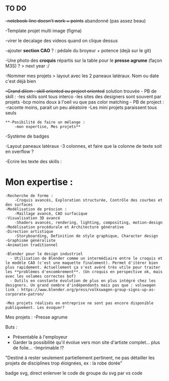 ## TO DO
~~-notebook-line doesn't work + points~~ abandonné (pas assez beau)

-Template projet multi image (figma)

-virer le decalage des videos quand on clique dessus

-ajouter **section CAO** ? : pédale du broyeur + potence (dejà sur le git)

-Une photo des **croquis** répartis sur la table pour le **presse agrume** (façon M3S) ? > next year :/

-Nommer mes projets > layout avec les 2 paneaux latéraux.
                     Nom ou date c'est déjà bien

~~-Grand dilem : skill oriented ou project oriented~~ solution trouvée
    - PB de skill :
        -les skills sont tous interco
        -les sites des designers sont souvent par projets
        -bcp moins doux à l'oeil vu que pas color matching
    - PB de project :
        -raconte moins, parait un peu aléatoire
        -Les mini projets paraissent tous seuls 

    **-Posibilité de faire un mélange :
        -mon expertise, Mes projets**

-Système de badges

-Layout paneaux latéraux
    -3 colonnes, et faire que la colonne de texte soit en overflow ?

-Ecrire les texte des skills :
# Mon expertise :
    -Recherche de forme :
        -Croquis avancés, Exploration structurée, Contrôle des courbes et des surfaces
    -Modélisation de préscion :
        -Maillage avancé, CAO surfacique
    -Visualisation 3D avancé
        -Shaders avancés, rendering, lighting, compositing, motion-design
    -Modélisation procédurale et Architecture générative 
    -Direction artistique
        -Storyboarding, Definition de style graphique, Character design
    -Graphisme généraliste
    -Animation traditionnel

    -Blender pour le design industriel
      - Utilisation de Blender comme un intermédiaire entre le croquis et le modèle CAO (c'est une maquette finalement). Permet d'itérer bien plus rapidement. Actuellement ça s'est avéré très utile pour traiter les **problèmes d'encombrement**. (Un croquis en perspective ok, mais avec les volumes correctes bof)
      - Outils en constante évolution de plus en plus intégré chez les designers. Un grand nombre d'indépendants mais pas que : volswagen link : https://www.blender.org/press/volkswagen-group-signs-up-as-corporate-patron/
    
    -Mes projets réalisés en entreprise ne sont pas encore disponible publiquement. Les évoquer?




Mes projets :
-Presse agrume






Buts :
- Présentable à l'employeur
- Garder la possibilité qu'il évolue vers mon site d'artiste complet... plus de folie...
-Imprimable !?

"Destiné à rester seulement partiellement pertinent, 
ne pas détailler les projets de disciplines 
trop éloignées, ex : la robe dorée"








badge svg, direct enlenver le code de groupe du svg par vs code